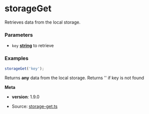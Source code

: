 <!-- Generated by documentation.js. Update this documentation by updating the source code. -->

# storageGet

Retrieves data from the local storage.

### Parameters

*   `key` **[string][1]** to retrieve

### Examples

```javascript
storageGet('key');
```

Returns **any** data from the local storage. Returns '' if key is not found

**Meta**

*   **version**: 1.9.0

[1]: https://developer.mozilla.org/docs/Web/JavaScript/Reference/Global_Objects/String


* Source: [storage-get.ts](https://github.com/iamdevlinph/common-utils-pkg/blob/main/src/storage-get/storage-get.ts#L16-L25)